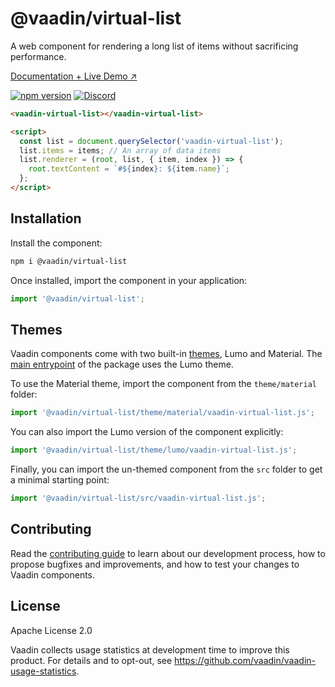 # @vaadin/virtual-list

A web component for rendering a long list of items without sacrificing performance.

[Documentation + Live Demo ↗](https://vaadin.com/docs/latest/components/virtual-list)

[![npm version](https://badgen.net/npm/v/@vaadin/virtual-list)](https://www.npmjs.com/package/@vaadin/virtual-list)
[![Discord](https://img.shields.io/discord/732335336448852018?label=discord)](https://discord.gg/PHmkCKC)

```html
<vaadin-virtual-list></vaadin-virtual-list>

<script>
  const list = document.querySelector('vaadin-virtual-list');
  list.items = items; // An array of data items
  list.renderer = (root, list, { item, index }) => {
    root.textContent = `#${index}: ${item.name}`;
  };
</script>
```

## Installation

Install the component:

```sh
npm i @vaadin/virtual-list
```

Once installed, import the component in your application:

```js
import '@vaadin/virtual-list';
```

## Themes

Vaadin components come with two built-in [themes](https://vaadin.com/docs/latest/styling), Lumo and Material.
The [main entrypoint](https://github.com/vaadin/web-components/blob/master/packages/virtual-list/vaadin-virtual-list.js) of the package uses the Lumo theme.

To use the Material theme, import the component from the `theme/material` folder:

```js
import '@vaadin/virtual-list/theme/material/vaadin-virtual-list.js';
```

You can also import the Lumo version of the component explicitly:

```js
import '@vaadin/virtual-list/theme/lumo/vaadin-virtual-list.js';
```

Finally, you can import the un-themed component from the `src` folder to get a minimal starting point:

```js
import '@vaadin/virtual-list/src/vaadin-virtual-list.js';
```

## Contributing

Read the [contributing guide](https://vaadin.com/docs/latest/contributing/overview) to learn about our development process, how to propose bugfixes and improvements, and how to test your changes to Vaadin components.

## License

Apache License 2.0

Vaadin collects usage statistics at development time to improve this product.
For details and to opt-out, see https://github.com/vaadin/vaadin-usage-statistics.
